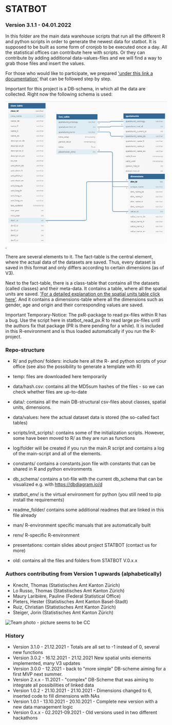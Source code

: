 # STATBOT

### Version 3.1.1 - 04.01.2022

In this folder are the main data warehouse scripts that run all the different R and python scripts in order to generate the newest data for statbot. It is supposed to be built as some form of cronjob to be executed once a day. All the statistical offices can contribute here with scripts. Or they can contribute by adding additional data-values-files and we will find a way to grab those files and insert the values.

For those who would like to participate, we prepared ['under this link a documentation'](readme_folder/data_collection.md) that can be followed step by step.

Important for this project is a DB-schema, in which all the data are collected. Right now the following schema is used:

![DB-Scheme V3.0.2](/readme_folder/img/db_scheme_v302.png).

There are several elements to it. The fact-table is the central element, where the actual data of the datasets are saved. Thus, every dataset is saved in this format and only differs according to certain dimensions (as of V3).

Next to the fact-table, there is a class-table that contains all the datasets (called classes) and their meta-data. It contains a table, where all the spatial units are saved. ['For a detailed explanation on the spatial units table click here'](readme_folder/spatialunits.md). And it contains a dimensions-table where all the dimensions such as gender, age and origin and their corresponding values are saved. 

Important Temporary-Notice: The pxR-package to read px-files within R has a bug. Use the script here in statbot_read_px.R to read large px-files until the authors fix that package (PR is there pending for a while). It is included in this R-environment and is thus loaded automatically if you run the R-project.


### Repo-structure

- R/ and python/ folders: include here all the R- and python scripts of your office (see also the possibility to generate a template with R)
- temp: files are downloaded here temporarily
- data/hash.csv: contains all the MD5sum hashes of the files - so we can check whether files are up-to-date
- data/: contains all the main DB-structural csv-files about classes, spatial units, dimensions.  
- data/values: here the actual dataset data is stored (the so-called fact tables)
- scripts/init_scripts/: contains some of the initialization scripts. However, some have been moved to R/ as they are run as functions
- log/folder will be created if you run the main.R script and contains a log of the main-script and all of the elements.
- constants/ contains a constants.json file with constants that can be shared in R and python environments
- db_schema/ contains a txt-file with the current db_schema that can be visualized e.g. with https://dbdiagram.io/d
- statbot_env/ is the virtual environment for python (you still need to pip install the requirements)
- readme_folder/ contains some additional readmes that are linked in this file already
- man/ R-environment specific manuals that are automatically built
- renv/ R-specific R-environment

- presentations: contain slides about project STATBOT (contact us for more)
- old: contains all the files and folders from STATBOT V.0.x.x



### Authors contributing from Version 1 upwards (alphabetically)

- Knecht, Thomas (Statistisches Amt Kanton Zürich)
- Lo Russo, Thomas (Statistisches Amt Kanton Zürich)
- Maury Laribière, Pauline (Federal Statistical Office)
- Pieters, Hester (Statistisches Amt Kanton Basel-Stadt)
- Ruiz, Christian (Statistisches Amt Kanton Zürich)
- Steiger, Jorin (Statistisches Amt Kanton Zürich)

![Team photo - picture seems to be CC](https://user-images.githubusercontent.com/12788884/146254759-60c53e6e-7378-45ca-9fcf-0b3944b9c92e.png)



### History
- Version 3.1.0 - 21.12.2021 - Totals are all set to -1 instead of 0, several new functions
- Version 3.0.2 - 16.12.2021 - 21.12.2021 New spatial units elements implemented, many V3 updates
- Version 3.0.0 - 12.2021 - back to "more simple" DB-scheme aiming for a first MVP next summer.  
- Version 2.x.x - 11.2021 - "complex" DB-Scheme that was aiming to integrate all possibilities of linked data
- Version 1.0.2 - 21.10.2021 - 21.10.2021 - Dimensions changed to 6, inserted code to fill dimensions with NAs
- Version 1.0.1 - 13.10.2021 - 20.10.2021 - Complete new version with a new data management logic
- Version 0.x.x - 02.2021-09.2021 - Old versions used in two different hackathons



